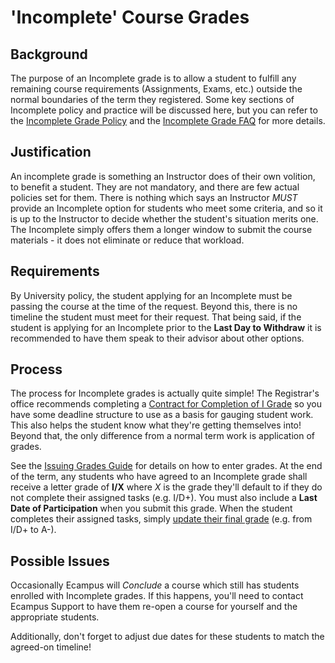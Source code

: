 # 'Incomplete' Course Grades

## Background

 The purpose of an Incomplete grade is to allow a student to fulfill any remaining course requirements (Assignments, Exams, etc.) outside the normal boundaries of the term they registered. Some key sections of Incomplete policy and practice will be discussed here, but you can refer to the [Incomplete Grade Policy](https://registrar.oregonstate.edu/incomplete-grade-policy) and the [Incomplete Grade FAQ](https://registrar.oregonstate.edu/incomplete-grade-faqs-0) for more details.

## Justification

An incomplete grade is something an Instructor does of their own volition, to benefit a student.  They are not mandatory, and there are few actual policies set for them. There is nothing which says an Instructor _MUST_ provide an Incomplete option for students who meet some criteria, and so it is up to the Instructor to decide whether the student's situation merits one.  The Incomplete simply offers them a longer window to submit the course materials - it does not eliminate or reduce that workload.

## Requirements

By University policy, the student applying for an Incomplete must be passing the course at the time of the request.  Beyond this, there is no timeline the student must meet for their request.  That being said, if the student is applying for an Incomplete prior to the **Last Day to Withdraw** it is recommended to have them speak to their advisor about other options.

## Process

The process for Incomplete grades is actually quite simple!  The Registrar's office recommends completing a [Contract for Completion of I Grade](https://registrar.oregonstate.edu/sites/registrar.oregonstate.edu/files/forms/contract-for-completion-of-incomplete-i-grade.pdf) so you have some deadline structure to use as a basis for gauging student work.  This also helps the student know what they're getting themselves into!  Beyond that, the only difference from a normal term work is application of grades.

See the [Issuing Grades Guide](IssuingGrades.html) for details on how to enter grades.  At the end of the term, any students who have agreed to an Incomplete grade shall receive a letter grade of **I/X** where _X_ is the grade they'll default to if they do not complete their assigned tasks (e.g.  I/D+).  You must also include a **Last Date of Participation** when you submit this grade.  When the student completes their assigned tasks, simply [update their final grade](IssuingGrades.html) (e.g. from I/D+ to A-).

## Possible Issues

Occasionally Ecampus will _Conclude_ a course which still has students enrolled with Incomplete grades.  If this happens, you'll need to contact Ecampus Support to have them re-open a course for yourself and the appropriate students.

Additionally, don't forget to adjust due dates for these students to match the agreed-on timeline!
